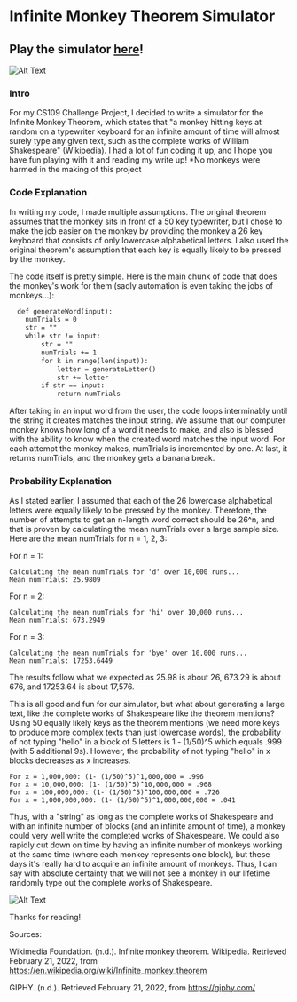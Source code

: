 # Infinite Monkey Theorem Simulator
## Play the simulator [here](https://replit.com/@DeepanShah/Infinite-Monkey-Simulator#main.py)!

![Alt Text](https://media.giphy.com/media/f5BwvEFBcgzU4/giphy.gif)

### Intro
For my CS109 Challenge Project, I decided to write a simulator for the Infinite Monkey Theorem, which states that "a monkey hitting keys at random on a typewriter keyboard for an infinite amount of time will almost surely type any given text, such as the complete works of William Shakespeare" (Wikipedia). I had a lot of fun coding it up, and I hope you have fun playing with it and reading my write up! *No monkeys were harmed in the making of this project

### Code Explanation
In writing my code, I made multiple assumptions. The original theorem assumes that the monkey sits in front of a 50 key typewriter, but I chose to make the job easier on the monkey by providing the monkey a 26 key keyboard that consists of only lowercase alphabetical letters. I also used the original theorem's assumption that each key is equally likely to be pressed by the monkey.

The code itself is pretty simple. Here is the main chunk of code that does the monkey's work for them (sadly automation is even taking the jobs of monkeys...):
```markdown
  def generateWord(input):
    numTrials = 0
    str = ""
    while str != input:
        str = ""
        numTrials += 1
        for k in range(len(input)):
            letter = generateLetter()
            str += letter
        if str == input:
            return numTrials
```
            
After taking in an input word from the user, the code loops interminably until the string it creates matches the input string. We assume that our computer monkey knows how long of a word it needs to make, and also is blessed with the ability to know when the created word matches the input word. For each attempt the monkey makes, numTrials is incremented by one. At last, it returns numTrials, and the monkey gets a banana break.

### Probability Explanation
As I stated earlier, I assumed that each of the 26 lowercase alphabetical letters were equally likely to be pressed by the monkey. Therefore, the number of attempts to get an n-length word correct should be 26^n, and that is proven by calculating the mean numTrials over a large sample size. Here are the mean numTrials for n = 1, 2, 3:

For n = 1:
```
Calculating the mean numTrials for 'd' over 10,000 runs...
Mean numTrials: 25.9809
```
For n = 2:
```
Calculating the mean numTrials for 'hi' over 10,000 runs...
Mean numTrials: 673.2949
```
For n = 3:
```
Calculating the mean numTrials for 'bye' over 10,000 runs...
Mean numTrials: 17253.6449
```
The results follow what we expected as 25.98 is about 26, 673.29 is about 676, and 17253.64 is about 17,576. 

This is all good and fun for our simulator, but what about generating a large text, like the complete works of Shakespeare like the theorem mentions?
Using 50 equally likely keys as the theorem mentions (we need more keys to produce more complex texts than just lowercase words), the probability of not typing "hello" in a block of 5 letters is 1 - (1/50)^5 which equals .999 (with 5 additional 9s). However, the probability of not typing "hello" in x blocks decreases as x increases.
```
For x = 1,000,000: (1- (1/50)^5)^1,000,000 = .996
For x = 10,000,000: (1- (1/50)^5)^10,000,000 = .968
For x = 100,000,000: (1- (1/50)^5)^100,000,000 = .726
For x = 1,000,000,000: (1- (1/50)^5)^1,000,000,000 = .041
```
Thus, with a "string" as long as the complete works of Shakespeare and with an infinite number of blocks (and an infinite amount of time), a monkey could very well write the completed works of Shakespeare. We could also rapidly cut down on time by having an infinite number of monkeys working at the same time (where each monkey represents one block), but these days it's really hard to acquire an infinite amount of monkeys. Thus, I can say with absolute certainty that we will not see a monkey in our lifetime randomly type out the complete works of Shakespeare.

![Alt Text](https://media.giphy.com/media/ySpxjJmsq9gsw/giphy.gif)

Thanks for reading!



Sources:

Wikimedia Foundation. (n.d.). Infinite monkey theorem. Wikipedia. Retrieved February 21, 2022, from https://en.wikipedia.org/wiki/Infinite_monkey_theorem 

GIPHY. (n.d.). Retrieved February 21, 2022, from https://giphy.com/ 
